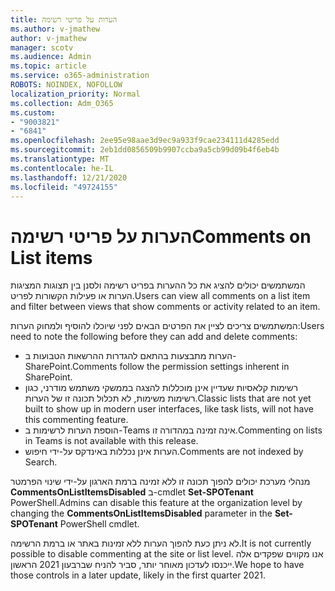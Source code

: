 ```yaml
---
title: הערות על פריטי רשימה
ms.author: v-jmathew
author: v-jmathew
manager: scotv
ms.audience: Admin
ms.topic: article
ms.service: o365-administration
ROBOTS: NOINDEX, NOFOLLOW
localization_priority: Normal
ms.collection: Adm_O365
ms.custom:
- "9003821"
- "6841"
ms.openlocfilehash: 2ee95e98aae3d9ec9a933f9cae234111d4285edd
ms.sourcegitcommit: 2eb1dd0856509b9907ccba9a5cb99d09b4f6eb4b
ms.translationtype: MT
ms.contentlocale: he-IL
ms.lasthandoff: 12/21/2020
ms.locfileid: "49724155"
---
```

# <a name="comments-on-list-items"></a><span data-ttu-id="f69fb-102">הערות על פריטי רשימה</span><span class="sxs-lookup"><span data-stu-id="f69fb-102">Comments on List items</span></span>

<span data-ttu-id="f69fb-103">המשתמשים יכולים להציג את כל ההערות בפריט רשימה ולסנן בין תצוגות המציגות הערות או פעילות הקשורות לפריט.</span><span class="sxs-lookup"><span data-stu-id="f69fb-103">Users can view all comments on a list item and filter between views that show comments or activity related to an item.</span></span>

<span data-ttu-id="f69fb-104">המשתמשים צריכים לציין את הפרטים הבאים לפני שיוכלו להוסיף ולמחוק הערות:</span><span class="sxs-lookup"><span data-stu-id="f69fb-104">Users need to note the following before they can add and delete comments:</span></span>

- <span data-ttu-id="f69fb-105">הערות מתבצעות בהתאם להגדרות ההרשאות הטבועות ב-SharePoint.</span><span class="sxs-lookup"><span data-stu-id="f69fb-105">Comments follow the permission settings inherent in SharePoint.</span></span>
- <span data-ttu-id="f69fb-106">רשימות קלאסיות שעדיין אינן מוכללות להצגה בממשקי משתמש מודרני, כגון רשימות משימות, לא תכלול תכונה זו של הערות.</span><span class="sxs-lookup"><span data-stu-id="f69fb-106">Classic lists that are not yet built to show up in modern user interfaces, like task lists, will not have this commenting feature.</span></span>
- <span data-ttu-id="f69fb-107">הוספת הערות לרשימות ב-Teams אינה זמינה במהדורה זו.</span><span class="sxs-lookup"><span data-stu-id="f69fb-107">Commenting on lists in Teams is not available with this release.</span></span>
- <span data-ttu-id="f69fb-108">הערות אינן נכללות באינדקס על-ידי חיפוש.</span><span class="sxs-lookup"><span data-stu-id="f69fb-108">Comments are not indexed by Search.</span></span>

<span data-ttu-id="f69fb-109">מנהלי מערכת יכולים להפוך תכונה זו ללא זמינה ברמת הארגון על-ידי שינוי הפרמטר **CommentsOnListItemsDisabled** ב-cmdlet **Set-SPOTenant** PowerShell.</span><span class="sxs-lookup"><span data-stu-id="f69fb-109">Admins can disable this feature at the organization level by changing the **CommentsOnListItemsDisabled** parameter in the **Set-SPOTenant** PowerShell cmdlet.</span></span>

<span data-ttu-id="f69fb-110">לא ניתן כעת להפוך הערות ללא זמינות באתר או ברמת הרשימה.</span><span class="sxs-lookup"><span data-stu-id="f69fb-110">It is not currently possible to disable commenting at the site or list level.</span></span> <span data-ttu-id="f69fb-111">אנו מקווים שפקדים אלה ייכנסו לעדכון מאוחר יותר, סביר להניח שברבעון 2021 הראשון.</span><span class="sxs-lookup"><span data-stu-id="f69fb-111">We hope to have those controls in a later update, likely in the first quarter 2021.</span></span>
